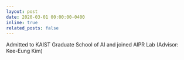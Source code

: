 ```yaml
---
layout: post
date: 2020-03-01 00:00:00-0400
inline: true
related_posts: false
---
```


Admitted to KAIST Graduate School of AI and joined AIPR Lab (Advisor: Kee-Eung Kim)
